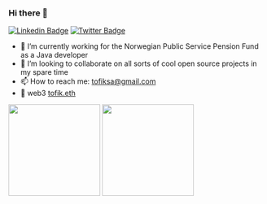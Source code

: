 ### Hi there 👋

[![Linkedin Badge](https://img.shields.io/badge/-LinkedIn-0e76a8?style=flat-square&logo=Linkedin&logoColor=white)](https://linkedin.com/in/tofiks)
[![Twitter Badge](https://img.shields.io/badge/-Twitter-00acee?style=flat-square&logo=Twitter&logoColor=white)](https://twitter.com/2fiks)

- 🔭 I’m currently working for the Norwegian Public Service Pension Fund as a Java developer
- 👯 I’m looking to collaborate on all sorts of cool open source projects in my spare time
- 📫 How to reach me: tofiksa@gmail.com
- 🌱 web3 [tofik.eth](https://tofik.eth.link)

<img height="180em" src="https://github-readme-stats.vercel.app/api?username=tofiksa&show_icons=true&hide_border=true&&count_private=true&include_all_commits=true" 
     />
<img height="180em" src="https://github-readme-stats.vercel.app/api/top-langs/?username=tofiksa&exclude_repo=KNN-Image-Classification&show_icons=true&hide_border=true&layout=compact&langs_count=8"/>
<!--
**tofiksa/tofiksa** is a ✨ _special_ ✨ repository because its `README.md` (this file) appears on your GitHub profile.

Here are some ideas to get you started:

- 🔭 I’m currently working on ...
- 🌱 I’m currently learning ...
- 👯 I’m looking to collaborate on ...
- 🤔 I’m looking for help with ...
- 💬 Ask me about ...
- 📫 How to reach me: ...
- 😄 Pronouns: ...
- ⚡ Fun fact: ...
-->
